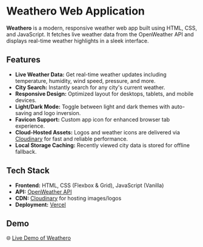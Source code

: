 # Weathero Web Application

**Weathero** is a modern, responsive weather web app built using HTML, CSS, and JavaScript. It fetches live weather data from the OpenWeather API and displays real-time weather highlights in a sleek interface.

## Features

- **Live Weather Data:** Get real-time weather updates including temperature, humidity, wind speed, pressure, and more.
- **City Search:** Instantly search for any city's current weather.
- **Responsive Design:** Optimized layout for desktops, tablets, and mobile devices.
- **Light/Dark Mode:** Toggle between light and dark themes with auto-saving and logo inversion.
- **Favicon Support:** Custom app icon for enhanced browser tab experience.
- **Cloud-Hosted Assets:** Logos and weather icons are delivered via [Cloudinary](https://cloudinary.com/) for fast and reliable performance.
- **Local Storage Caching:** Recently viewed city data is stored for offline fallback.

## Tech Stack

- **Frontend:** HTML, CSS (Flexbox & Grid), JavaScript (Vanilla)
- **API:** [OpenWeather API](https://openweathermap.org/api)
- **CDN:** [Cloudinary](https://cloudinary.com) for hosting images/logos
- **Deployment:** [Vercel](https://vercel.com)

## Demo

🌐 [Live Demo of Weathero](https://weathero-gamma.vercel.app/)

